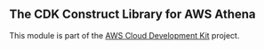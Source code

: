 ## The CDK Construct Library for AWS Athena
This module is part of the [AWS Cloud Development Kit](https://github.com/awslabs/aws-cdk) project.

